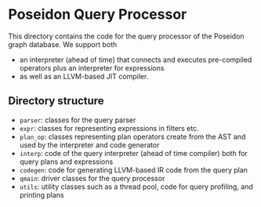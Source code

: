 # Poseidon Query Processor

This directory contains the code for the query processor of the Poseidon graph database. We support both 
* an interpreter (ahead of time) that connects and executes pre-compiled operators plus an interpreter for expressions
* as well as an LLVM-based JIT compiler.

## Directory structure

* `parser`: classes for the query parser
* `expr`: classes for representing expressions in filters etc.
* `plan_op`: classes representing plan operators create from the AST and used by the interpreter and code generator
* `interp`: code of the query interpreter (ahead of time compiler) both for query plans and expressions
* `codegen`: code for generating LLVM-based IR code from the query plan
* `qmain`: driver classes for the query processor
* `utils`: utility classes such as a thread pool, code for query profiling, and printing plans
